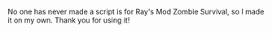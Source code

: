 No one has never made a script is for Ray's Mod Zombie Survival, so I made it on my own. Thank you for using it!
